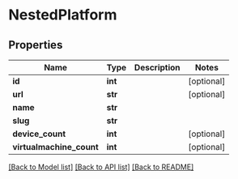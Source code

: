 # NestedPlatform

## Properties
Name | Type | Description | Notes
------------ | ------------- | ------------- | -------------
**id** | **int** |  | [optional] 
**url** | **str** |  | [optional] 
**name** | **str** |  | 
**slug** | **str** |  | 
**device_count** | **int** |  | [optional] 
**virtualmachine_count** | **int** |  | [optional] 

[[Back to Model list]](../README.md#documentation-for-models) [[Back to API list]](../README.md#documentation-for-api-endpoints) [[Back to README]](../README.md)


